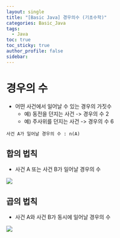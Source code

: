 ```yaml
---
layout: single
title: "[Basic Java] 경우의수 (기초수학)"
categories: Basic_Java
tags:
  - Java
toc: true
toc_sticky: true
author_profile: false
sidebar:
---
```

# 경우의 수

- 어떤 사건에서 일어날 수 있는 경우의 가짓수
	- 예) 동전을 던지는 사건 -> 경우의 수 2
	- 예) 주사위를 던지는 사건 -> 경우의 수 6

```
사건 A가 일어날 경우의 수 : n(A)
```

## 합의 법칙

- 사건 A 또는 사건 B가 일어날 경우의 수

![](https://i.imgur.com/fVfAk9S.png)

## 곱의 법칙

- 사건 A와 사건 B가 동시에 일어날 경우의 수

![](https://i.imgur.com/Xwea94f.png)
